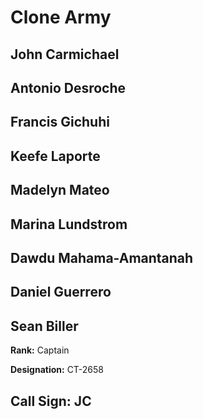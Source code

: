 # Clone Army

## John Carmichael
## Antonio Desroche


## Francis Gichuhi
## Keefe Laporte
## Madelyn Mateo
## Marina Lundstrom
## Dawdu Mahama-Amantanah
## Daniel Guerrero
## Sean Biller

**Rank:** Captain

**Designation:** CT-2658

**Call Sign:** JC
----
